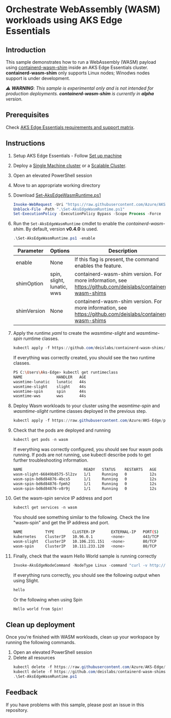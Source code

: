 # Orchestrate WebAssembly (WASM) workloads using AKS Edge Essentials

## Introduction

This sample demonstrates how to run a WebAssembly (WASM) payload using [containerd-wasm-shim](https://github.com/deislabs/containerd-wasm-shims) inside an AKS Edge Essentials cluster.
**containerd-wasm-shim** only supports Linux nodes; Winodws nodes support is under development.

 _:warning: **WARNING**_: _This sample is experimental only and is not intended for production deployments. **containerd-wasm-shim** is currently in **alpha** version._

## Prerequisites

Check [AKS Edge Essentials requirements and support matrix](https://learn.microsoft.com/azure/aks/hybrid/aks-edge-system-requirements).

## Instructions

1. Setup AKS Edge Essentials - Follow [Set up machine](https://aka.ms/aks-edge/quickstart)
1. Deploy a [Single Machine cluster](https://learn.microsoft.com/azure/aks/hybrid/aks-edge-howto-single-node-deployment) or a [Scalable Cluster](https://learn.microsoft.com/azure/aks/hybrid/aks-edge-howto-multi-node-deployment).
1. Open an elevated PowerShell session
1. Move to an appropriate working directory
1. Download [Set-AksEdgeWasmRuntime.ps1](./Set-AksEdgeWasmRuntime.ps1)
    ```powershell
    Invoke-WebRequest -Uri "https://raw.githubusercontent.com/Azure/AKS-Edge-Labs/main/Samples/WebAssembly/Set-AksEdgeWasmRuntime.ps1" -OutFile ".\Set-AksEdgeWasmRuntime.ps1"
    Unblock-File -Path ".\Set-AksEdgeWasmRuntime.ps1"
    Set-ExecutionPolicy -ExecutionPolicy Bypass -Scope Process -Force
    ```
4. Run the `Set-AksEdgeWasmRuntime` cmdlet to enable the *containerd-wasm-shim*. By default, version **v0.4.0** is used.

    ```powershell
    .\Set-AksEdgeWasmRuntime.ps1 -enable
    ```

   | Parameter | Options | Description | 
   | --------- | ------- | ----------- |
   | enable | None | If this flag is present, the command enables the feature.|
   | shimOption | spin, slight, lunatic, wws | containerd-wasm-shim version. For more information, see https://github.com/deislabs/containerd-wasm-shims |
   | shimVersion | None | containerd-wasm-shim version. For more information, see https://github.com/deislabs/containerd-wasm-shims |
    

5. Apply the *runtime.yaml* to create the *wasmtime-slight* and *wasmtime-spin* rumtime classes.

    ```powershell
    kubectl apply -f https://github.com/deislabs/containerd-wasm-shims/releases/download/v0.9.2/runtime.yaml
    ```
    
    If everything was correctly created, you should see the two runtime classes.

    ```bash
    PS C:\Users\Aks-Edge> kubectl get runtimeclass
    NAME               HANDLER   AGE
    wasmtime-lunatic   lunatic   44s
    wasmtime-slight    slight    44s
    wasmtime-spin      spin      44s
    wasmtime-wws       wws       44s
    ```

6. Deploy Wasm workloads to your cluster using the *wasmtime-spin* and *wasmtime-slight* runtime classes deployed in the previous step.

    ```powershell
    kubectl apply -f https://raw.githubusercontent.com/Azure/AKS-Edge/preview/samples/wasm/workload.yaml
    ```

7. Check that the pods are deployed and running

    ```powershell
    kubectl get pods -n wasm
    ```

    If everything was correctly configured, you should see four wasm pods running. If pods are not running, use kubectl describe pods <name-of-pod> to get further troubleshooting information.

    ```bash
    NAME                           READY   STATUS    RESTARTS   AGE
    wasm-slight-66849b8575-5l2zv   1/1     Running   0          12s
    wasm-spin-bd6d84876-4bcs5      1/1     Running   0          12s
    wasm-spin-bd6d84876-fpmh2      1/1     Running   0          12s
    wasm-spin-bd6d84876-v8r9j      1/1     Running   0          12s
    ```

8. Get the wasm-spin service IP address and port

    ```powershell
    kubectl get services -n wasm
    ```

    You should see something similar to the following. Check the line "wasm-spin" and get the IP address and port.

    ```bash
    NAME          TYPE        CLUSTER-IP       EXTERNAL-IP   PORT(S)   AGE
    kubernetes    ClusterIP   10.96.0.1        <none>        443/TCP   7m34s
    wasm-slight   ClusterIP   10.106.231.151   <none>        80/TCP    36s
    wasm-spin     ClusterIP   10.111.233.120   <none>        80/TCP    36s
    ```

9. Finally, check that the wasm Hello World sample is running correctly

    ```powershell
    Invoke-AksEdgeNodeCommand -NodeType Linux -command "curl -v http://<wasm-spin/slight-ip-address>:<wasm-spin/slight-port>/hello"
    ```

    If everything runs correctly, you should see the following output when using Slight.

    ```bash
    hello
    ```

    Or the following when using Spin

    ```bash
    Hello world from Spin!
    ```

## Clean up deployment

Once you're finished with WASM workloads, clean up your workspace by running the following commands.

1. Open an elevated PowerShell session  
1. Delete all resources
    ```powershell
    kubectl delete -f https://raw.githubusercontent.com/Azure/AKS-Edge/preview/samples/wasm/workload.yaml
    kubectl delete -f https://github.com/deislabs/containerd-wasm-shims/releases/download/v0.4.0/runtime.yaml
    .\Set-AksEdgeWasmRuntime.ps1
    ```

## Feedback

If you have problems with this sample, please post an issue in this repository.